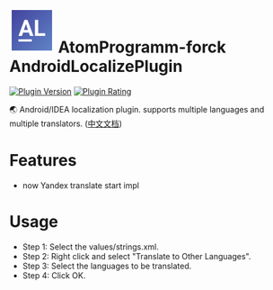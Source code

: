 # ![image](https://raw.githubusercontent.com/Airsaid/AndroidLocalizePlugin/85cf5020832523ea333ad09286af55880460457a/src/main/resources/META-INF/pluginIcon.svg) AtomProgramm-forck AndroidLocalizePlugin 
[![Plugin Version](https://img.shields.io/jetbrains/plugin/v/11174)](https://plugins.jetbrains.com/plugin/11174-androidlocalize)
[![Plugin Rating](https://img.shields.io/jetbrains/plugin/r/rating/11174)](https://plugins.jetbrains.com/plugin/11174-androidlocalize)

:earth_asia: Android/IDEA localization plugin. supports multiple languages and multiple translators. ([中文文档](https://github.com/Airsaid/AndroidLocalizePlugin/blob/master/README_CN.md))

# Features
- now Yandex translate start impl

# Usage
- Step 1: Select the values/strings.xml.
- Step 2: Right click and select "Translate to Other Languages".
- Step 3: Select the languages to be translated.
- Step 4: Click OK.